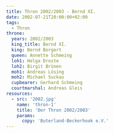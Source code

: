 ```yaml
---
title: Thron 2002/2003 - Bernd XI.
date: 2002-07-21T20:00:00+02:00
tags:
  - Thron
throne:
  years: 2002/2003
  king_title: Bernd XI.
  king: Bernd Borgert
  queen: Annette Schmeing
  loh1: Helga Droste
  loh2: Birgit Brünen
  moh1: Andreas Lösing
  moh2: Michael Suckau
  cupbearer: Gerhard Schmeing
  courtmarshal: Andreas Gleis
resources:
  - src: '2002.jpg'
    name: 'thron-1'
    title: 'Der Thron 2002/2003'
    params:
      copy: 'Buterland-Beckerhook e.V.'
---
```

